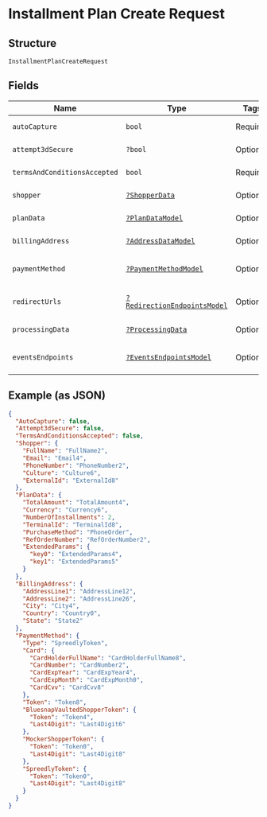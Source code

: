 
# Installment Plan Create Request

## Structure

`InstallmentPlanCreateRequest`

## Fields

| Name | Type | Tags | Description | Getter | Setter |
|  --- | --- | --- | --- | --- | --- |
| `autoCapture` | `bool` | Required | - | getAutoCapture(): bool | setAutoCapture(bool autoCapture): void |
| `attempt3dSecure` | `?bool` | Optional | - | getAttempt3dSecure(): ?bool | setAttempt3dSecure(?bool attempt3dSecure): void |
| `termsAndConditionsAccepted` | `bool` | Required | - | getTermsAndConditionsAccepted(): bool | setTermsAndConditionsAccepted(bool termsAndConditionsAccepted): void |
| `shopper` | [`?ShopperData`](../../doc/models/shopper-data.md) | Optional | - | getShopper(): ?ShopperData | setShopper(?ShopperData shopper): void |
| `planData` | [`?PlanDataModel`](../../doc/models/plan-data-model.md) | Optional | - | getPlanData(): ?PlanDataModel | setPlanData(?PlanDataModel planData): void |
| `billingAddress` | [`?AddressDataModel`](../../doc/models/address-data-model.md) | Optional | - | getBillingAddress(): ?AddressDataModel | setBillingAddress(?AddressDataModel billingAddress): void |
| `paymentMethod` | [`?PaymentMethodModel`](../../doc/models/payment-method-model.md) | Optional | - | getPaymentMethod(): ?PaymentMethodModel | setPaymentMethod(?PaymentMethodModel paymentMethod): void |
| `redirectUrls` | [`?RedirectionEndpointsModel`](../../doc/models/redirection-endpoints-model.md) | Optional | - | getRedirectUrls(): ?RedirectionEndpointsModel | setRedirectUrls(?RedirectionEndpointsModel redirectUrls): void |
| `processingData` | [`?ProcessingData`](../../doc/models/processing-data.md) | Optional | - | getProcessingData(): ?ProcessingData | setProcessingData(?ProcessingData processingData): void |
| `eventsEndpoints` | [`?EventsEndpointsModel`](../../doc/models/events-endpoints-model.md) | Optional | - | getEventsEndpoints(): ?EventsEndpointsModel | setEventsEndpoints(?EventsEndpointsModel eventsEndpoints): void |

## Example (as JSON)

```json
{
  "AutoCapture": false,
  "Attempt3dSecure": false,
  "TermsAndConditionsAccepted": false,
  "Shopper": {
    "FullName": "FullName2",
    "Email": "Email4",
    "PhoneNumber": "PhoneNumber2",
    "Culture": "Culture6",
    "ExternalId": "ExternalId8"
  },
  "PlanData": {
    "TotalAmount": "TotalAmount4",
    "Currency": "Currency6",
    "NumberOfInstallments": 2,
    "TerminalId": "TerminalId8",
    "PurchaseMethod": "PhoneOrder",
    "RefOrderNumber": "RefOrderNumber2",
    "ExtendedParams": {
      "key0": "ExtendedParams4",
      "key1": "ExtendedParams5"
    }
  },
  "BillingAddress": {
    "AddressLine1": "AddressLine12",
    "AddressLine2": "AddressLine26",
    "City": "City4",
    "Country": "Country0",
    "State": "State2"
  },
  "PaymentMethod": {
    "Type": "SpreedlyToken",
    "Card": {
      "CardHolderFullName": "CardHolderFullName8",
      "CardNumber": "CardNumber2",
      "CardExpYear": "CardExpYear4",
      "CardExpMonth": "CardExpMonth0",
      "CardCvv": "CardCvv8"
    },
    "Token": "Token8",
    "BluesnapVaultedShopperToken": {
      "Token": "Token4",
      "Last4Digit": "Last4Digit6"
    },
    "MockerShopperToken": {
      "Token": "Token0",
      "Last4Digit": "Last4Digit8"
    },
    "SpreedlyToken": {
      "Token": "Token0",
      "Last4Digit": "Last4Digit8"
    }
  }
}
```

